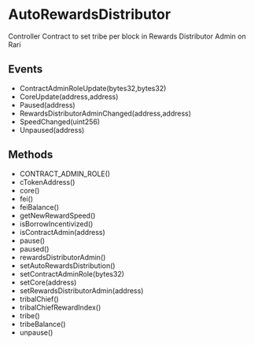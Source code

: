 # AutoRewardsDistributor


Controller Contract to set tribe per block in Rewards Distributor Admin on Rari

## Events


 - ContractAdminRoleUpdate(bytes32,bytes32)
 - CoreUpdate(address,address)
 - Paused(address)
 - RewardsDistributorAdminChanged(address,address)
 - SpeedChanged(uint256)
 - Unpaused(address)

## Methods


 - CONTRACT_ADMIN_ROLE()
 - cTokenAddress()
 - core()
 - fei()
 - feiBalance()
 - getNewRewardSpeed()
 - isBorrowIncentivized()
 - isContractAdmin(address)
 - pause()
 - paused()
 - rewardsDistributorAdmin()
 - setAutoRewardsDistribution()
 - setContractAdminRole(bytes32)
 - setCore(address)
 - setRewardsDistributorAdmin(address)
 - tribalChief()
 - tribalChiefRewardIndex()
 - tribe()
 - tribeBalance()
 - unpause()
